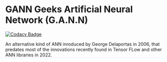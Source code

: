 # GANN Geeks Artificial Neural Network (G.A.N.N)

[![Codacy Badge](https://app.codacy.com/project/badge/Grade/889562a17e174c438fd56d35780822b0)](https://app.codacy.com/gh/g0d/GreyOS/dashboard)

An alternative kind of ANN inroduced by George Delaportas in 2006, that predates most of the innovations recently found in Tensor FLow and other ANN libraries in 2022.
